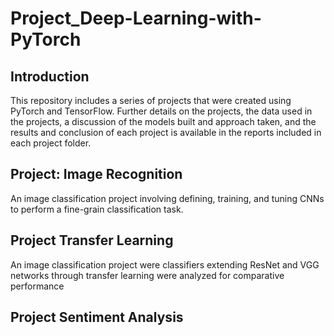 # Project_Deep-Learning-with-PyTorch

## Introduction
  This repository includes a series of projects that were created using PyTorch and TensorFlow. Further details on the projects, the data used in the projects, a discussion of the models built and approach taken, and the results and conclusion of each project is available in  the reports included in each project folder.
   
## Project: Image Recognition
  An image classification project involving defining, training, and tuning CNNs to perform a fine-grain classification task. 

## Project Transfer Learning
  An image classification project were classifiers extending ResNet and VGG networks through transfer learning were analyzed for comparative performance

## Project Sentiment Analysis 
  
